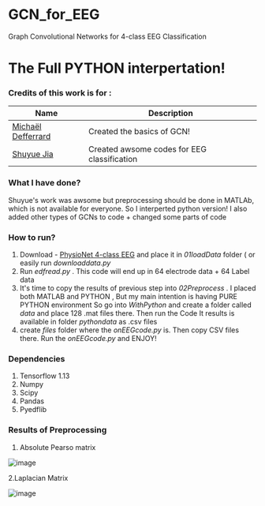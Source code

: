 # GCN_for_EEG
Graph Convolutional Networks for 4-class EEG Classification

# The Full PYTHON interpertation!

### Credits of this work is for :
| Name | Description |
| --- | --- |
| [Michaël Defferrard](https://github.com/mdeff/cnn_graph)| Created the basics of GCN! |
| [Shuyue Jia](https://github.com/SuperBruceJia/EEG-DL) | Created awsome codes for EEG classification|

### What I have done?
Shuyue's work was awsome but preprocessing should be done in MATLAb, which is not available for everyone. So I interperted python version!
I also added other types of GCNs to code  + changed some parts of code

### How to run?
1. Download  - [PhysioNet 4-class EEG](https://physionet.org/content/eegmmidb/1.0.0/) and place it in _01loadData_ folder ( or easily run _downloaddata.py_
2. Run _edfread.py_ . This code will end up in 64 electrode data + 64 Label data
3. It's time to copy the results of previous step into _02Preprocess_ . I placed both MATLAB and PYTHON , But my main intention is having PURE PYTHON environment
So go into _WithPython_ and create a folder called _data_ and place 128 .mat files there. Then run the Code
It results is available in folder _pythondata_ as .csv files
4. create _files_ folder  where the _onEEGcode.py_ is. Then copy CSV files there. Run the _onEEGcode.py_ and ENJOY!

### Dependencies
1. Tensorflow 1.13
2. Numpy
3. Scipy
4. Pandas
5. Pyedflib

### Results of Preprocessing

1. Absolute Pearso matrix

![image](https://github.com/magnumical/GCN_for_EEG/blob/master/02Preprocess/Withpython/pythondata/pythonimg/Absolute_Pearson_matrix.png
)


2.Laplacian Matrix 

![image](https://github.com/magnumical/GCN_for_EEG/blob/master/02Preprocess/Withpython/pythondata/pythonimg/Laplacian_Matrix.png)
